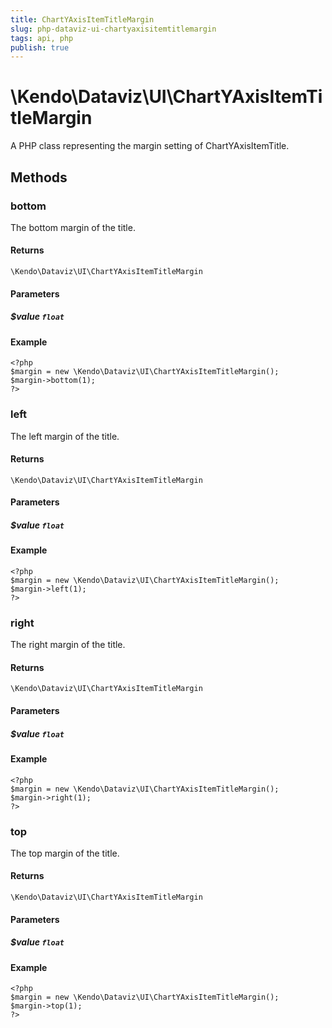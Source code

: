 ```yaml
---
title: ChartYAxisItemTitleMargin
slug: php-dataviz-ui-chartyaxisitemtitlemargin
tags: api, php
publish: true
---
```


# \Kendo\Dataviz\UI\ChartYAxisItemTitleMargin

A PHP class representing the margin setting of ChartYAxisItemTitle.


## Methods

### bottom
The bottom margin of the title.

#### Returns
`\Kendo\Dataviz\UI\ChartYAxisItemTitleMargin`

#### Parameters

##### $value `float`



#### Example 
    <?php
    $margin = new \Kendo\Dataviz\UI\ChartYAxisItemTitleMargin();
    $margin->bottom(1);
    ?>

### left
The left margin of the title.

#### Returns
`\Kendo\Dataviz\UI\ChartYAxisItemTitleMargin`

#### Parameters

##### $value `float`



#### Example 
    <?php
    $margin = new \Kendo\Dataviz\UI\ChartYAxisItemTitleMargin();
    $margin->left(1);
    ?>

### right
The right margin of the title.

#### Returns
`\Kendo\Dataviz\UI\ChartYAxisItemTitleMargin`

#### Parameters

##### $value `float`



#### Example 
    <?php
    $margin = new \Kendo\Dataviz\UI\ChartYAxisItemTitleMargin();
    $margin->right(1);
    ?>

### top
The top margin of the title.

#### Returns
`\Kendo\Dataviz\UI\ChartYAxisItemTitleMargin`

#### Parameters

##### $value `float`



#### Example 
    <?php
    $margin = new \Kendo\Dataviz\UI\ChartYAxisItemTitleMargin();
    $margin->top(1);
    ?>

